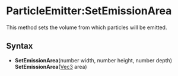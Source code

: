 # ParticleEmitter:SetEmissionArea

This method sets the volume from which particles will be emitted.

## Syntax

- **SetEmissionArea**(number width, number height, number depth)
  **SetEmissionArea**([Vec3](Vec3.md) area)
